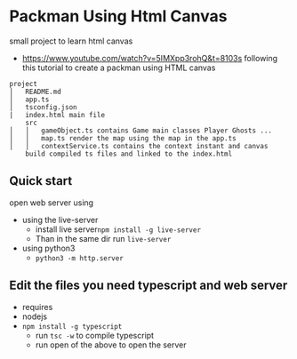 # Packman Using Html Canvas

small project to learn html canvas

- https://www.youtube.com/watch?v=5IMXpp3rohQ&t=8103s following this tutorial to create a packman using HTML canvas

```
project
│   README.md
│   app.ts
│   tsconfig.json
|   index.html main file
    src
│   │   gameObject.ts contains Game main classes Player Ghosts ...
│   │   map.ts render the map using the map in the app.ts
│   │   contextService.ts contains the context instant and canvas
    build compiled ts files and linked to the index.html
```

## Quick start

open web server using

- using the live-server
  - install live server`npm install -g live-server`
  - Than in the same dir run `live-server`
- using python3
  - `python3 -m http.server`

## Edit the files you need typescript and web server

- requires
- nodejs
- `npm install -g typescript`
  - run `tsc -w` to compile typescript
  - run open of the above to open the server

